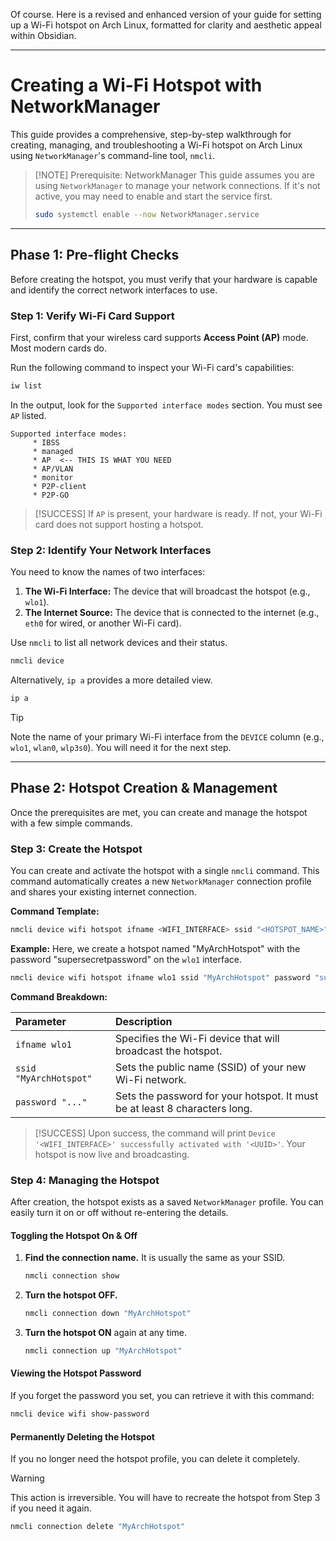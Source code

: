 Of course. Here is a revised and enhanced version of your guide for setting up a Wi-Fi hotspot on Arch Linux, formatted for clarity and aesthetic appeal within Obsidian.

***

# Creating a Wi-Fi Hotspot with NetworkManager

This guide provides a comprehensive, step-by-step walkthrough for creating, managing, and troubleshooting a Wi-Fi hotspot on Arch Linux using `NetworkManager`'s command-line tool, `nmcli`.

> [!NOTE] Prerequisite: NetworkManager
> This guide assumes you are using `NetworkManager` to manage your network connections. If it's not active, you may need to enable and start the service first.
> ```bash
> sudo systemctl enable --now NetworkManager.service
> ```

---

## Phase 1: Pre-flight Checks

Before creating the hotspot, you must verify that your hardware is capable and identify the correct network interfaces to use.

### Step 1: Verify Wi-Fi Card Support

First, confirm that your wireless card supports **Access Point (AP)** mode. Most modern cards do.

Run the following command to inspect your Wi-Fi card's capabilities:
```bash
iw list
```
In the output, look for the `Supported interface modes` section. You must see `AP` listed.

```plaintext
Supported interface modes:
     * IBSS
     * managed
     * AP  <-- THIS IS WHAT YOU NEED
     * AP/VLAN
     * monitor
     * P2P-client
     * P2P-GO
```
> [!SUCCESS]
> If `AP` is present, your hardware is ready. If not, your Wi-Fi card does not support hosting a hotspot.

### Step 2: Identify Your Network Interfaces

You need to know the names of two interfaces:
1.  **The Wi-Fi Interface:** The device that will broadcast the hotspot (e.g., `wlo1`).
2.  **The Internet Source:** The device that is connected to the internet (e.g., `eth0` for wired, or another Wi-Fi card).

Use `nmcli` to list all network devices and their status.
```bash
nmcli device
```
Alternatively, `ip a` provides a more detailed view.
```bash
ip a
```
> [!TIP]
> Note the name of your primary Wi-Fi interface from the `DEVICE` column (e.g., `wlo1`, `wlan0`, `wlp3s0`). You will need it for the next step.

---

## Phase 2: Hotspot Creation & Management

Once the prerequisites are met, you can create and manage the hotspot with a few simple commands.

### Step 3: Create the Hotspot

You can create and activate the hotspot with a single `nmcli` command. This command automatically creates a new `NetworkManager` connection profile and shares your existing internet connection.

**Command Template:**
```bash
nmcli device wifi hotspot ifname <WIFI_INTERFACE> ssid "<HOTSPOT_NAME>" password "<PASSWORD>"
```

**Example:**
Here, we create a hotspot named "MyArchHotspot" with the password "supersecretpassword" on the `wlo1` interface.

```bash
nmcli device wifi hotspot ifname wlo1 ssid "MyArchHotspot" password "supersecretpassword"
```

**Command Breakdown:**

| Parameter | Description |
| :--- | :--- |
| `ifname wlo1` | Specifies the Wi-Fi device that will broadcast the hotspot. |
| `ssid "MyArchHotspot"` | Sets the public name (SSID) of your new Wi-Fi network. |
| `password "..."` | Sets the password for your hotspot. It must be at least 8 characters long. |

> [!SUCCESS]
> Upon success, the command will print `Device '<WIFI_INTERFACE>' successfully activated with '<UUID>'`. Your hotspot is now live and broadcasting.

### Step 4: Managing the Hotspot

After creation, the hotspot exists as a saved `NetworkManager` profile. You can easily turn it on or off without re-entering the details.

#### Toggling the Hotspot On & Off

1.  **Find the connection name.** It is usually the same as your SSID.
    ```bash
    nmcli connection show
    ```

2.  **Turn the hotspot OFF.**
    ```bash
    nmcli connection down "MyArchHotspot"
    ```

3.  **Turn the hotspot ON** again at any time.
    ```bash
    nmcli connection up "MyArchHotspot"
    ```

#### Viewing the Hotspot Password

If you forget the password you set, you can retrieve it with this command:
```bash
nmcli device wifi show-password
```

#### Permanently Deleting the Hotspot

If you no longer need the hotspot profile, you can delete it completely.

> [!WARNING]
> This action is irreversible. You will have to recreate the hotspot from Step 3 if you need it again.

```bash
nmcli connection delete "MyArchHotspot"
```
